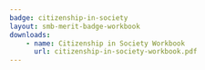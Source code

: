 ```yaml
---
badge: citizenship-in-society
layout: smb-merit-badge-workbook
downloads:
    - name: Citizenship in Society Workbook
      url: citizenship-in-society-workbook.pdf
---
```

